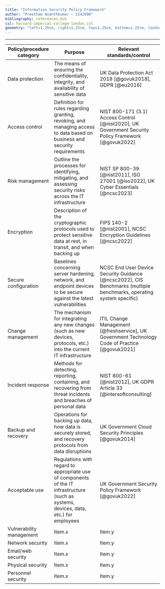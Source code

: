 ```yaml
---
title: "Information Security Policy Framework"
author: "Preetham Ananthkumar – 2242090"
bibliography: references.bib
csl: harvard-imperial-college-london.csl
geometry: "left=1.25cm, right=1.25cm, top=1.25cm, bottom=1.25cm, landscape"
---
```


---

| Policy/procedure category | Purpose                                                                                                                                | Relevant standards/control                                                                                          |
| ------------------------- | -------------------------------------------------------------------------------------------------------------------------------------- | ------------------------------------------------------------------------------------------------------------------- |
| Data protection           | The means of ensuring the confidentiality, integrity, and availability of sensitive data                                               | UK Data Protection Act 2018 [@govuk2018], GDPR [@eu2016]                                                            |
| Access control            | Definition for rules regarding granting, revoking, and managing access to data based on business and security requirements             | NIST 800-171 (3.1) Access Control [@nist2020], UK Government Security Policy Framework [@govuk2022]                 |
| Risk management           | Outline the processes for identifying, mitigating, and assessing security risks across the IT infrastructure                           | NIST SP 800-39 [@nist2011], ISO 27001 [@iso2022], UK Cyber Essentials [@ncsc2023]                                   |
| Encryption                | Description of the cryptographic protocols used to protect sensitive data at rest, in transit, and when backing up                     | FIPS 140-2 [@nist2001], NCSC Encryption Guidelines [@ncsc2022]                                                      |
| Secure configuration      | Baselines concerning server hardening, network, and endpoint devices to be secure against the latest vulnerabilities                   | NCSC End User Device Security Guidance [@ncsc2022], CIS Benchmarks (multiple benchmarks, operating system specific) |
| Change management         | The mechanism for integrating any new changes (such as new devices, protocols, etc.) into the current IT infrastructure                | ITIL Change Management [@freshservice], UK Government Technology Code of Practice [@govuk2021]                      |
| Incident response         | Methods for detecting, reporting, containing, and recovering from threat incidents and breaches of personal data                       | NIST 800-61 [@nist2012], UK GDPR Article 33 [@intersoftconsulting]                                                  |
| Backup and recovery       | Operations for backing up data, how data is securely stored, and recovery protocols from data disruptions                              | UK Government Cloud Security Principles [@govuk2014]                                                                |
| Acceptable use            | Regulations with regard to appropriate use of components of the IT infrastructure (such as systems, devices, data, etc.) for employees | UK Government Security Policy Framework [@govuk2022]                                                                |
| Vulnerability management  | Item.x                                                                                                                                 | Item.y                                                                                                              |
| Network security          | Item.x                                                                                                                                 | Item.y                                                                                                              |
| Email/web security        | Item.x                                                                                                                                 | Item.y                                                                                                              |
| Physical security         | Item.x                                                                                                                                 | Item.y                                                                                                              |
| Personnel security        | Item.x                                                                                                                                 | Item.y                                                                                                              |
